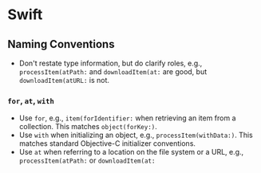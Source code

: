 # Swift

## Naming Conventions

* Don't restate type information, but do clarify roles, e.g., `processItem(atPath:` and `downloadItem(at:` are good, but `downloadItem(atURL:` is not.

### `for`, `at`, `with`

* Use `for`, e.g., `item(forIdentifier:` when retrieving an item from a collection. This matches `object(forKey:)`.
* Use `with` when initializing an object, e.g., `processItem(withData:)`. This matches standard Objective-C initializer conventions.
* Use `at` when referring to a location on the file system or a URL, e.g., `processItem(atPath:` or `downloadItem(at:`

